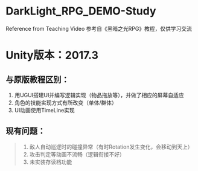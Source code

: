 # DarkLight_RPG_DEMO-Study
Reference from Teaching Video
参考自《黑暗之光RPG》教程，仅供学习交流

# Unity版本：2017.3

## 与原版教程区别：
  1. 用UGUI搭建UI并编写逻辑实现（物品拖放等），并做了相应的屏幕自适应
  2. 角色的技能实现方式有所改变（单体/群体）
  3. UI动画使用TimeLine实现
  
## 现有问题：
 >1. 敌人自动巡逻时的碰撞异常（有时Rotation发生变化，会移动到天上）
 >2. 攻击判定等动画不流畅（逻辑衔接不好）
 >3. 未实装存读档功能
